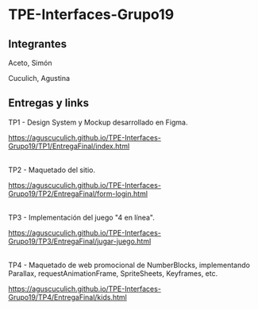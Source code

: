 # TPE-Interfaces-Grupo19

## Integrantes

Aceto, Simón

Cuculich, Agustina

## Entregas y links

TP1 - Design System y Mockup desarrollado en Figma.

https://aguscuculich.github.io/TPE-Interfaces-Grupo19/TP1/EntregaFinal/index.html

<br> TP2 - Maquetado del sitio.

https://aguscuculich.github.io/TPE-Interfaces-Grupo19/TP2/EntregaFinal/form-login.html

<br> TP3 - Implementación del juego "4 en línea".

https://aguscuculich.github.io/TPE-Interfaces-Grupo19/TP3/EntregaFinal/jugar-juego.html

<br> TP4 - Maquetado de web promocional de NumberBlocks, implementando Parallax, requestAnimationFrame, SpriteSheets, Keyframes, etc.

https://aguscuculich.github.io/TPE-Interfaces-Grupo19/TP4/EntregaFinal/kids.html
